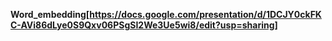 **Word_embedding[https://docs.google.com/presentation/d/1DCJY0ckFKC-AVi86dLye0S9Qxv06PSgSI2We3Ue5wi8/edit?usp=sharing]**
